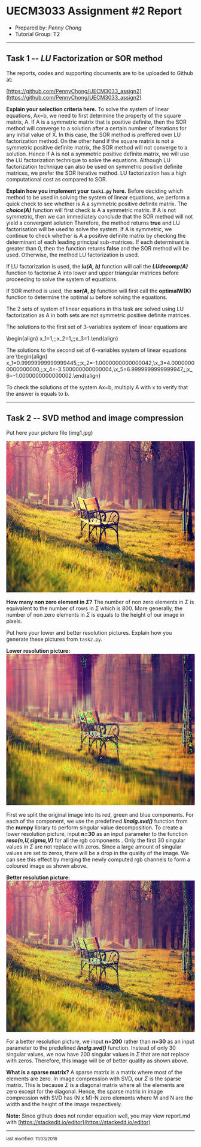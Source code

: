 UECM3033 Assignment #2 Report
========================================================

- Prepared by: *Penny Chong*
- Tutorial Group: T2

--------------------------------------------------------

## Task 1 --  $LU$ Factorization or SOR method

The reports, codes and supporting documents are to be uploaded to Github at: 

[https://github.com/PennyChong/UECM3033_assign2](https://github.com/PennyChong/UECM3033_assign2)

**Explain your selection criteria here.**
To solve the system of linear equations, Ax=b, we need to first determine the property of the square matrix, A.  If  A is a symmetric matrix that is positive definite, then the SOR method will converge to a solution after a certain number of iterations for any initial value of X. In this case, the SOR method is preffered over LU factorization method. On the other hand if the square matrix is not a symmetric positive definite matrix, the SOR method will not converge to a solution. Hence if A is not a symmetric positive definite matrix, we will use the LU factorization technique to solve the equations. Although LU factorization technique can also be used on symmetric positive definite matrices, we prefer the SOR iterative method. LU factorization has a high computational cost  as compared to SOR.

**Explain how you implement your `task1.py` here.**
Before deciding which method to be used in solving the system of linear equations, we perform a quick check to see whether is A a symmetric positive definite matrix. The ***choice(A)*** function will first check is A a symmetric matrix. If A is not symmetric, then we can immediately conclude that the SOR method will not yield a convergent solution Therefore, the method returns **true** and LU factorisation will be used to solve the system.  If A is symmetric, we continue to check whether is A a positive definite matrix by checking the determinant of each leading principal sub-matrices. If each determinant is greater than 0, then the function returns **false** and the SOR method will be used. Otherwise, the method LU factorization is used.

If LU factorization is used, the ***lu(A, b)*** function will call the ***LUdecomp(A)*** function to factorise A into lower and upper triangular matrices before proceeding to solve the system of equations.

If SOR method is used, the ***sor(A, b)***  function will first call the **optimalW(K)**  function to determine the optimal ω before solving the equations.

The 2 sets of system of linear equations  in this task are solved using LU factorization as A in both sets are not symmetric positive definite matrices. 

The solutions to the first set of 3-variables system of linear equations are 

\begin{align}  x_1=1,\;\;x_2=1,\;\;x_3=1.\end{align}

The solutions to the second set of 6-variables system of linear equations are 
 \begin{align}  x_1=0.99999999999999445,\;\;x_2=-1.0000000000000042,\\x_3=4.00000000000000000,\;\;x_4=-3.500000000000004,\\x_5=6.9999999999999947,\;\;x_6=-1.0000000000000002.\end{align}

To check the solutions of the system Ax=b, multiply A with x to verify that the answer is equals to b.

---------------------------------------------------------

## Task 2 -- SVD method and image compression

Put here your picture file (img1.jpg)

![img1.jpg](img1.jpg)

**How many non zero element in $\Sigma$?**
The number of non zero elements in $\Sigma$ is equivalent to the number of rows in $\Sigma$ which is 800. More generally, the number of non zero elements in $\Sigma$ is equals to the height of our image in pixels.

Put here your lower and better resolution pictures. Explain how you generate
these pictures from `task2.py`.

**Lower resolution picture:**
![rgb_low.jpg](rgb_low.jpg)

 First we split the original image into its red, green and blue components. For each of the component, we use the predefined ***linalg.svd()*** function from the **numpy** library to perform singular value decomposition.  To create a lower resolution picture, input **n=30** as an input parameter to the function ***reso(n,U,sigma,V)*** for all the rgb components . Only the first 30 singular values in $\Sigma$ are not replace with zeros. Since a large amount of singular values are set to zeros, there will be a drop in the quality of the image. We can see this effect by merging the newly computed rgb channels to form a coloured image as shown above.
 
**Better resolution picture:**
![rgb_better.jpg](rgb_better.jpg)

For a better resolution picture,  we input **n=200** rather than **n=30** as an input parameter to the predefined ***linalg.svd()*** function. Instead of only 30 singular values, we now have 200 singular values in $\Sigma$ that are not replace with zeros. Therefore, this image will be of better quality as shown above.

**What is a sparse matrix?**
A sparse matrix is a matrix where most of the elements are zero. In image compression with SVD, our  $\Sigma$ is the sparse matrix. This is because $\Sigma$ is a diagonal matrix where all the elements are zero except for the diagonal. Hence, the sparse matrix in image compression with SVD has (N x M)-N zero elements where M and N are the width and the height of the image respectively. 


**Note:**  Since github does not render equation well, you may view report.md with
[https://stackedit.io/editor](https://stackedit.io/editor)


-----------------------------------

<sup>last modified: 11/03/2016</sup>

